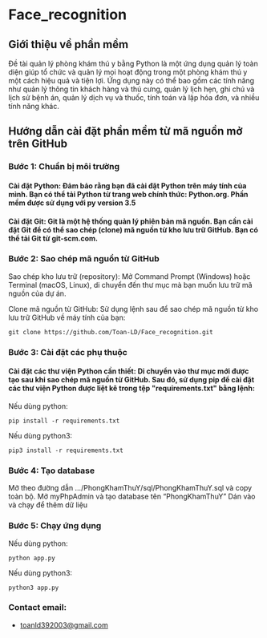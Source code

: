 # Face_recognition

## Giới thiệu về phần mềm
Đề tài quản lý phòng khám thú y bằng Python là một ứng dụng quản lý toàn diện giúp tổ chức và quản lý mọi hoạt động trong một phòng khám thú y một cách hiệu quả và tiện lợi. Ứng dụng này có thể bao gồm các tính năng như quản lý thông tin khách hàng và thú cưng, quản lý lịch hẹn, ghi chú và lịch sử bệnh án, quản lý dịch vụ và thuốc, tính toán và lập hóa đơn, và nhiều tính năng khác.


## Hướng dẫn cài đặt phần mềm từ mã nguồn mở trên GitHub
### Bước 1: Chuẩn bị môi trường
#### Cài đặt Python: Đảm bảo rằng bạn đã cài đặt Python trên máy tính của mình. Bạn có thể tải Python từ trang web chính thức: Python.org. Phần mềm được sử dụng với py version 3.5

#### Cài đặt Git: Git là một hệ thống quản lý phiên bản mã nguồn. Bạn cần cài đặt Git để có thể sao chép (clone) mã nguồn từ kho lưu trữ GitHub. Bạn có thể tải Git từ git-scm.com.
### Bước 2: Sao chép mã nguồn từ GitHub
Sao chép kho lưu trữ (repository): Mở Command Prompt (Windows) hoặc Terminal (macOS, Linux), di chuyển đến thư mục mà bạn muốn lưu trữ mã nguồn của dự án.

Clone mã nguồn từ GitHub: Sử dụng lệnh sau để sao chép mã nguồn từ kho lưu trữ GitHub về máy tính của bạn:
```
git clone https://github.com/Toan-LD/Face_recognition.git
```


### Bước 3: Cài đặt các phụ thuộc
#### Cài đặt các thư viện Python cần thiết: Di chuyển vào thư mục mới được tạo sau khi sao chép mã nguồn từ GitHub. Sau đó, sử dụng pip để cài đặt các thư viện Python được liệt kê trong tệp "requirements.txt" bằng lệnh:
Nếu dùng python:
```
pip install -r requirements.txt
```

Nếu dùng python3:
```
pip3 install -r requirements.txt
```
### Bước 4: Tạo database
Mở theo đường dẫn …/PhongKhamThuY/sql/PhongKhamThuY.sql và copy toàn bộ.
Mở myPhpAdmin và tạo database tên “PhongKhamThuY”
Dán vào và chạy để thêm dữ liệu

### Bước 5: Chạy ứng dụng
Nếu dùng python:
```
python app.py
```

Nếu dùng python3:
```
python3 app.py
```

### Contact email:
- [toanld392003@gmail.com](mailto:toanld392003@gmail.com)

